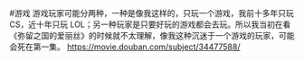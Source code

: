 #游戏 游戏玩家可能分两种，一种是像我这样的，只玩一个游戏，我前十多年只玩 CS，近十年只玩 LOL；另一种玩家是只要好玩的游戏都会去玩。所以我当初在看《弥留之国的爱丽丝》的时候就不太理解，像我这种沉迷于一个游戏的玩家，可能会死在第一集。
https://movie.douban.com/subject/34477588/